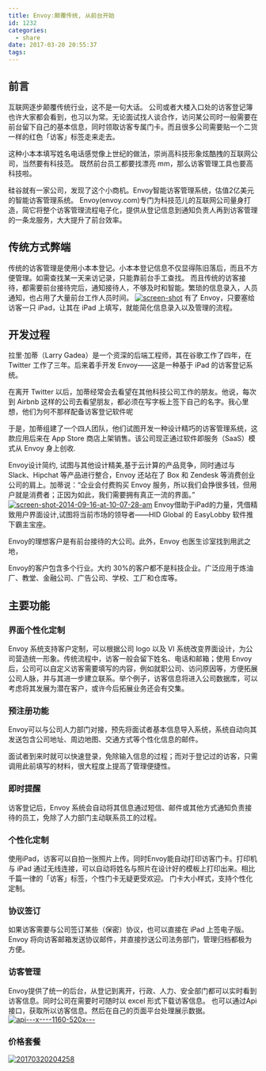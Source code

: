 ```yaml
---
title: Envoy:颠覆传统, 从前台开始
id: 1232
categories:
  - share
date: 2017-03-20 20:55:37
tags:
---
```


## 前言

互联网逐步颠覆传统行业，这不是一句大话。
公司或者大楼入口处的访客登记簿也许大家都会看到，也习以为常。无论面试找人谈合作，访问某公司时一般需要在前台留下自己的基本信息，同时领取访客专属门卡。而且很多公司需要贴一个二货一样的红色「访客」标签走来走去。

这种小本本填写姓名电话感觉像上世纪的做法，崇尚高科技形象炫酷拽的互联网公司，当然要有科技范。
既然前台员工都要找漂亮 mm，那么访客管理工具也要高科技啦。

硅谷就有一家公司，发现了这个小商机。Envoy智能访客管理系统，估值2亿美元的智能访客管理系统。
Envoy(envoy.com)专门为科技范儿的互联网公司量身打造，简它将整个访客管理流程电子化，提供从登记信息到通知负责人再到访客管理的一条龙服务，大大提升了前台效率。

## 传统方式弊端

传统的访客管理是使用小本本登记。小本本登记信息不仅显得陈旧落后，而且不方便管理。如需查找某一天来访记录，只能靠前台手工查找。
而且传统的访客接待，都需要前台接待完后，通知接待人，不够及时和智能。繁琐的信息录入，人员通知，也占用了大量前台工作人员时间。
[![screen-shot](/images/2017/03/screen-shot.png)](/images/2017/03/screen-shot.png)
有了 Envoy，只要塞给访客一只 iPad，让其在 iPad 上填写，就能简化信息录入以及管理的流程。

## 开发过程

拉里·加蒂（Larry Gadea）是一个资深的后端工程师，其在谷歌工作了四年，在 Twitter 工作了三年。后来着手开发 Envoy——这是一种基于 iPad 的访客登记系统。

在离开 Twitter 以后，加蒂经常会去看望在其他科技公司工作的朋友。他说，每次到 Airbnb 这样的公司去看望朋友，都必须在写字板上签下自己的名字。我心里想，他们为何不那样配备访客登记软件呢

于是，加蒂组建了一个四人团队，他们试图开发一种设计精巧的访客管理系统，这款应用后来在 App Store 商店上架销售。该公司现正通过软件即服务（SaaS）模式从 Envoy 身上创收.

Envoy设计简约, 试图与其他设计精美,基于云计算的产品竞争，同时通过与 Slack、Hipchat 等产品进行整合，Envoy 还站在了 Box 和 Zendesk 等消费创业公司的肩上。加蒂说：“企业会付费购买 Envoy 服务，所以我们会挣很多钱，但用户就是消费者；正因为如此，我们需要拥有真正一流的界面。”
[![screen-shot-2014-09-16-at-10-07-28-am](/images/2017/03/screen-shot-2014-09-16-at-10-07-28-am.png)](/images/2017/03/screen-shot-2014-09-16-at-10-07-28-am.png)
Envoy借助于iPad的力量，凭借精致用户界面设计,试图将当前市场的领导者——HID Global 的 EasyLobby 软件推下霸主宝座。

Envoy的理想客户是有前台接待的大公司。此外，Envoy 也医生诊室找到用武之地，

Envoy的客户包含多个行业。大约 30%的客户都不是科技企业。广泛应用于炼油厂、教堂、金融公司、广告公司、学校、工厂和仓库等。

## 主要功能

### 界面个性化定制

Envoy 系统支持客户定制，可以根据公司 logo 以及 VI 系统改变界面设计，为公司营造统一形象。传统流程中，访客一般会留下姓名、电话和邮箱；使用 Envoy 后，公司可以自定义访客需要填写的内容，例如就职公司、访问原因等，方便拓展公司人脉，并与其进一步建立联系。举个例子，访客信息将进入公司数据库，可以考虑将其发展为潜在客户，或许今后拓展业务还会有交集。

### 预注册功能

Envoy可以与公司人力部门对接，预先将面试者基本信息导入系统，系统自动向其发送包含公司地址、周边地图、交通方式等个性化信息的邮件。

面试者到来时就可以快速登录，免除输入信息的过程；而对于登记过的访客，只需调用此前填写的材料，很大程度上提高了管理便捷性。

### 即时提醒

访客登记后，Envoy 系统会自动将其信息通过短信、邮件或其他方式通知负责接待的员工，免除了人力部门主动联系员工的过程。

### 个性化定制

使用iPad，访客可以自拍一张照片上传。同时Envoy能自动打印访客门卡。打印机与 iPad 通过无线连接，可以自动将姓名与照片在设计好的模板上打印出来。相比千篇一律的「访客」标签，个性门卡无疑更受欢迎。
门卡大小样式，支持个性化定制。

### 协议签订

如果访客需要与公司签订某些（保密）协议，也可以直接在 iPad 上签电子版。Envoy 将向访客邮箱发送协议邮件，并直接抄送公司法务部门，管理归档都极为方便。

### 访客管理

Envoy提供了统一的后台，从登记到离开，行政、人力、安全部门都可以实时看到访客信息。同时公司在需要时可随时以 excel 形式下载访客信息。
也可以通过Api接口，获取所以访客信息。然后在自己的页面平台处理展示数据。
[![api---x----1160-520x---](/images/2017/03/api-x-1160-520x-.png)](/images/2017/03/api-x-1160-520x-.png)

### 价格套餐

[![20170320204258](/images/2017/03/20170320204258.png)](/images/2017/03/20170320204258.png)